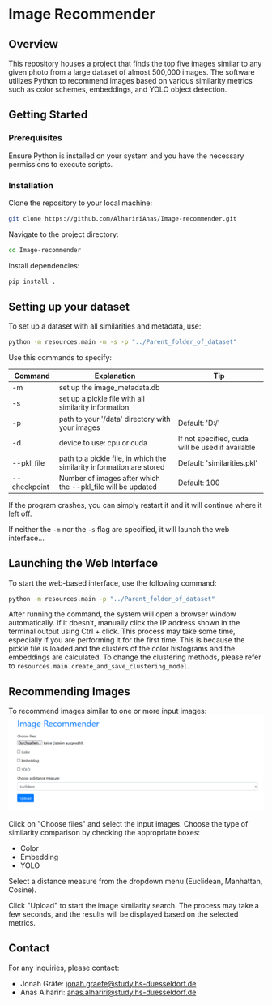 # Image Recommender

## Overview

This repository houses a project that finds the top five images similar to any given photo from a large dataset of almost 500,000 images. The software utilizes Python to recommend images based on various similarity metrics such as color schemes, embeddings, and YOLO object detection.

## Getting Started

### Prerequisites

Ensure Python is installed on your system and you have the necessary permissions to execute scripts.

### Installation

Clone the repository to your local machine:

```bash
git clone https://github.com/AlhaririAnas/Image-recommender.git
```

Navigate to the project directory:

```bash
cd Image-recommender
```

Install dependencies:

```bash
pip install .
```

## Setting up your dataset

To set up a dataset with all similarities and metadata, use:
```bash
python -m resources.main -m -s -p "../Parent_folder_of_dataset"
```

Use this commands to specify:

|  Command 	|  Explanation 	|   Tip	|
|---	|---	|---	|
|  -m 	|  set up the image_metadata.db 	|   	|
|  -s	|  set up a pickle file with all similarity information 	|   	|
|  -p	|   path to your '/data'	directory with your images|  Default: 'D:/'	|
|  -d	|  device to use: cpu or cuda 	|  If not specified, cuda will be used if available 	|
|  --pkl_file 	|  path to a pickle file, in which the similarity information are stored 	|  Default: 'similarities.pkl' 	|
|  --checkpoint	|  Number of images after which the --pkl_file will be updated | Default: 100  	|

If the program crashes, you can simply restart it and it will continue where it left off.

If neither the `-m` nor the `-s` flag are specified, it will launch the web interface...

## Launching the Web Interface

To start the web-based interface, use the following command:
```bash
python -m resources.main -p "../Parent_folder_of_dataset"
```

After running the command, the system will open a browser window automatically. If it doesn’t, manually click the IP address shown in the terminal output using Ctrl + click.
This process may take some time, especially if you are performing it for the first time. This is because the pickle file is loaded and the clusters of the color histograms and the embeddings are calculated. To change the clustering methods, please refer to `resources.main.create_and_save_clustering_model`.

## Recommending Images
To recommend images similar to one or more input images:
![Web interface](https://github.com/AlhaririAnas/Image-recommender/blob/readme/Web%20Interface.png)

Click on "Choose files" and select the input images.
Choose the type of similarity comparison by checking the appropriate boxes:

* Color
* Embedding
* YOLO

Select a distance measure from the dropdown menu (Euclidean, Manhattan, Cosine).

Click "Upload" to start the image similarity search. The process may take a few seconds, and the results will be displayed based on the selected metrics.

## Contact

For any inquiries, please contact:

* Jonah Gräfe: jonah.graefe@study.hs-duesseldorf.de
* Anas Alhariri: anas.alhariri@study.hs-duesseldorf.de
